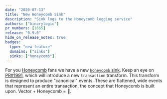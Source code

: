 ```yaml
---
date: "2020-07-13"
title: "New Honeycomb Sink"
description: "Sink logs to the Honeycomb logging service"
authors: ["binarylogic"]
pr_numbers: [1665]
release: "0.9.0"
hide_on_release_notes: true
badges:
  type: "new feature"
  domains: ["sinks"]
  sinks: ["honeycomb"]
---
```


For you [Honeycomb][urls.honeycomb] fans we have a new
[`honeycomb` sink][docs.sinks.honeycomb]. Keep an eye on
[PR#1991][urls.pr_1991], which will introduce a new `transaction` transform.
This transform is designed to produce "canonical" events. These are flattened,
wide events that represent an entire transaction, the concept that Honeycomb
is built upon. Vector + Honeycomb = 👯.

[docs.sinks.honeycomb]: /docs/reference/configuration/sinks/honeycomb/
[urls.honeycomb]: https://honeycomb.io
[urls.pr_1991]: https://github.com/vectordotdev/vector/pull/1991
